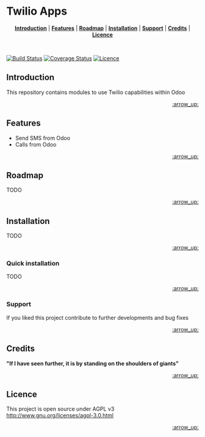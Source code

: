 Twilio Apps
============================================

<p align="center">
<b><a href="#introduction">Introduction</a></b>
|
<b><a href="#features">Features</a></b>
|
<b><a href="#roadmap">Roadmap</a></b>
|
<b><a href="#installation">Installation</a></b>
|
<b><a href="#support">Support</a></b>
|
<b><a href="#credits">Credits</a></b>
|
<b><a href="#licence">Licence</a></b>
</p>

<br>

[![Build Status](https://travis-ci.org/danimaribeiro/odoo-twilio.svg?branch=11.0)](https://travis-ci.org/danimaribeiro/odoo-twilio)
[![Coverage Status](https://coveralls.io/repos/github/danimaribeiro/odoo-twilio/badge.svg?branch=11.0)](https://coveralls.io/github/danimaribeiro/odoo-twilio?branch=11.0)
[![Licence](https://img.shields.io/badge/license-AGPLv3-blue.svg?style=flat-square)](https://img.shields.io/badge/license-AGPLv3-blue.svg?style=flat-square)


## Introduction

This repository contains modules to use Twilio capabilities within Odoo

<p align="right"><a href="#top">:arrow_up:</a></p>

## Features

* Send SMS from Odoo
* Calls from Odoo

<p align="right"><a href="#top">:arrow_up:</a></p>

## Roadmap

TODO

<p align="right"><a href="#top">:arrow_up:</a></p>

## Installation

TODO

<p align="right"><a href="#top">:arrow_up:</a></p>

### Quick installation

TODO

<p align="right"><a href="#top">:arrow_up:</a></p>


### Support

If you liked this project contribute to further developments and bug fixes

<p align="right"><a href="#top">:arrow_up:</a></p>

## Credits

**"If I have seen further, it is by standing on the shoulders of giants"**

<p align="right"><a href="#top">:arrow_up:</a></p>

## Licence

This project is open source under AGPL v3 http://www.gnu.org/licenses/agpl-3.0.html

<p align="right"><a href="#top">:arrow_up:</a></p>
